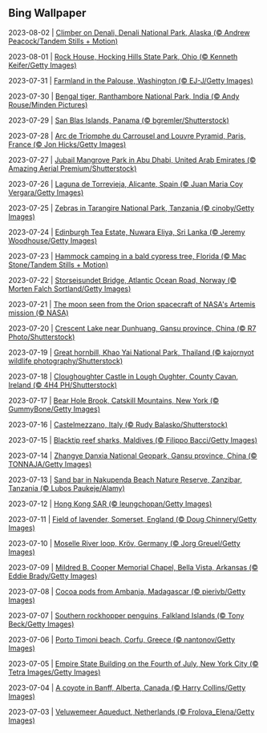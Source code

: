 ## Bing Wallpaper
2023-08-02 | [Climber on Denali, Denali National Park, Alaska (© Andrew Peacock/Tandem Stills + Motion)](./wallpaper/2023-08-02.jpg) 

2023-08-01 | [Rock House, Hocking Hills State Park, Ohio (© Kenneth Keifer/Getty Images)](./wallpaper/2023-08-01.jpg) 

2023-07-31 | [Farmland in the Palouse, Washington (© EJ-J/Getty Images)](./wallpaper/2023-07-31.jpg) 

2023-07-30 | [Bengal tiger, Ranthambore National Park, India (© Andy Rouse/Minden Pictures)](./wallpaper/2023-07-30.jpg) 

2023-07-29 | [San Blas Islands, Panama (© bgremler/Shutterstock)](./wallpaper/2023-07-29.jpg) 

2023-07-28 | [Arc de Triomphe du Carrousel and Louvre Pyramid, Paris, France (© Jon Hicks/Getty Images)](./wallpaper/2023-07-28.jpg) 

2023-07-27 | [Jubail Mangrove Park in Abu Dhabi, United Arab Emirates (© Amazing Aerial Premium/Shutterstock)](./wallpaper/2023-07-27.jpg) 

2023-07-26 | [Laguna de Torrevieja, Alicante, Spain (© Juan Maria Coy Vergara/Getty Images)](./wallpaper/2023-07-26.jpg) 

2023-07-25 | [Zebras in Tarangire National Park, Tanzania (© cinoby/Getty Images)](./wallpaper/2023-07-25.jpg) 

2023-07-24 | [Edinburgh Tea Estate, Nuwara Eliya, Sri Lanka (© Jeremy Woodhouse/Getty Images)](./wallpaper/2023-07-24.jpg) 

2023-07-23 | [Hammock camping in a bald cypress tree, Florida (© Mac Stone/Tandem Stills + Motion)](./wallpaper/2023-07-23.jpg) 

2023-07-22 | [Storseisundet Bridge, Atlantic Ocean Road, Norway (© Morten Falch Sortland/Getty Images)](./wallpaper/2023-07-22.jpg) 

2023-07-21 | [The moon seen from the Orion spacecraft of NASA's Artemis mission (© NASA)](./wallpaper/2023-07-21.jpg) 

2023-07-20 | [Crescent Lake near Dunhuang, Gansu province, China (© R7 Photo/Shutterstock)](./wallpaper/2023-07-20.jpg) 

2023-07-19 | [Great hornbill, Khao Yai National Park, Thailand (© kajornyot wildlife photography/Shutterstock)](./wallpaper/2023-07-19.jpg) 

2023-07-18 | [Cloughoughter Castle in Lough Oughter, County Cavan, Ireland (© 4H4 PH/Shutterstock)](./wallpaper/2023-07-18.jpg) 

2023-07-17 | [Bear Hole Brook, Catskill Mountains, New York (© GummyBone/Getty Images)](./wallpaper/2023-07-17.jpg) 

2023-07-16 | [Castelmezzano, Italy (© Rudy Balasko/Shutterstock)](./wallpaper/2023-07-16.jpg) 

2023-07-15 | [Blacktip reef sharks, Maldives (© Filippo Bacci/Getty Images)](./wallpaper/2023-07-15.jpg) 

2023-07-14 | [Zhangye Danxia National Geopark, Gansu province, China (© TONNAJA/Getty Images)](./wallpaper/2023-07-14.jpg) 

2023-07-13 | [Sand bar in Nakupenda Beach Nature Reserve, Zanzibar, Tanzania  (© Lubos Paukeje/Alamy)](./wallpaper/2023-07-13.jpg) 

2023-07-12 | [Hong Kong SAR (© leungchopan/Getty Images)](./wallpaper/2023-07-12.jpg) 

2023-07-11 | [Field of lavender, Somerset, England (© Doug Chinnery/Getty Images)](./wallpaper/2023-07-11.jpg) 

2023-07-10 | [Moselle River loop, Kröv, Germany (© Jorg Greuel/Getty Images)](./wallpaper/2023-07-10.jpg) 

2023-07-09 | [Mildred B. Cooper Memorial Chapel, Bella Vista, Arkansas (© Eddie Brady/Getty Images)](./wallpaper/2023-07-09.jpg) 

2023-07-08 | [Cocoa pods from Ambanja, Madagascar (© pierivb/Getty Images)](./wallpaper/2023-07-08.jpg) 

2023-07-07 | [Southern rockhopper penguins, Falkland Islands (© Tony Beck/Getty Images)](./wallpaper/2023-07-07.jpg) 

2023-07-06 | [Porto Timoni beach, Corfu, Greece (© nantonov/Getty Images)](./wallpaper/2023-07-06.jpg) 

2023-07-05 | [Empire State Building on the Fourth of July, New York City (© Tetra Images/Getty Images)](./wallpaper/2023-07-05.jpg) 

2023-07-04 | [A coyote in Banff, Alberta, Canada (© Harry Collins/Getty Images)](./wallpaper/2023-07-04.jpg) 

2023-07-03 | [Veluwemeer Aqueduct, Netherlands (© Frolova_Elena/Getty Images)](./wallpaper/2023-07-03.jpg) 

